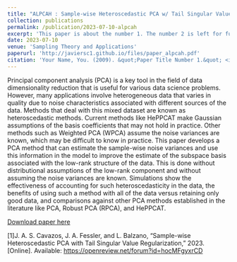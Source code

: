 ```yaml
---
title: "ALPCAH : Sample-wise Heteroscedastic PCA w/ Tail Singular Value Regularization"
collection: publications
permalink: /publication/2023-07-10-alpcah
excerpt: 'This paper is about the number 1. The number 2 is left for future work.'
date: 2023-07-10
venue: 'Sampling Theory and Applications'
paperurl: 'http://javiersc1.github.io/files/paper_alpcah.pdf'
citation: 'Your Name, You. (2009). &quot;Paper Title Number 1.&quot; <i>Journal 1</i>. 1(1).'
---
```

Principal component analysis (PCA) is a key tool in the field of data dimensionality reduction
that is useful for various data science problems.
However, many applications involve heterogeneous data that varies in quality
due to noise characteristics associated with different sources of the data.
Methods that deal with this mixed dataset are known as heteroscedastic methods.
Current methods like HePPCAT make Gaussian assumptions of the basis coefficients that may not hold in practice.
Other methods such as Weighted PCA (WPCA) assume the noise variances are known,
which may be difficult to know in practice.
This paper develops a PCA method that can estimate the sample-wise noise variances
and use this information in the model
to improve the estimate of the subspace basis associated with the low-rank structure of the data.
This is done without distributional assumptions of the low-rank component
and without assuming the noise variances are known.
Simulations show the effectiveness of accounting for such heteroscedasticity in the data,
the benefits of using such a method with all of the data versus retaining only good data,
and comparisons against other PCA methods established in the literature
like PCA, Robust PCA (RPCA), and HePPCAT.

[Download paper here](http://javiersc.github.io/files/paper_alpcah.pdf)

[1]J. A. S. Cavazos, J. A. Fessler, and L. Balzano, “Sample-wise Heteroscedastic PCA with Tail Singular Value Regularization,” 2023. [Online]. Available: https://openreview.net/forum?id=hocMFgyxrCD
